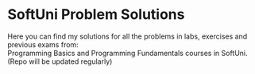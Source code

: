 # SoftUni Problem Solutions
Here you can find my solutions for all the problems in labs, exercises and previous exams from: <br />
Programming Basics and Programming Fundamentals courses in SoftUni. (Repo will be updated regularly)
